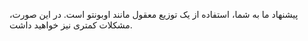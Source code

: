 پیشنهاد ما به شما، استفاده از یک توزیع معقول مانند اوبونتو است. در این صورت، مشکلات کمتری نیز خواهید داشت.
